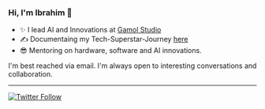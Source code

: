 ### Hi, I'm Ibrahim 👋
 
  * ✨ I lead AI and Innovations at [Gamol Studio](http://gamolstudio.com/)
  * ✍ Documentaing my Tech-Superstar-Journey [here](https://ibrahimgbadegesin.blogspot.com/)
  * 😎 Mentoring on hardware, software and AI innovations.

I'm best reached via email. I'm always open to interesting conversations and collaboration.

 
---
[![Twitter Follow](https://img.shields.io/twitter/follow/Engrgit?label=Follow&style=social)](https://twitter.com/Engrgit)

